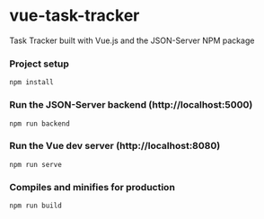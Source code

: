 # vue-task-tracker
Task Tracker built with Vue.js and the JSON-Server NPM package

### Project setup
```
npm install
```

### Run the JSON-Server backend (http://localhost:5000)
```
npm run backend
```

### Run the Vue dev server (http://localhost:8080)
```
npm run serve
```

### Compiles and minifies for production
```
npm run build
```